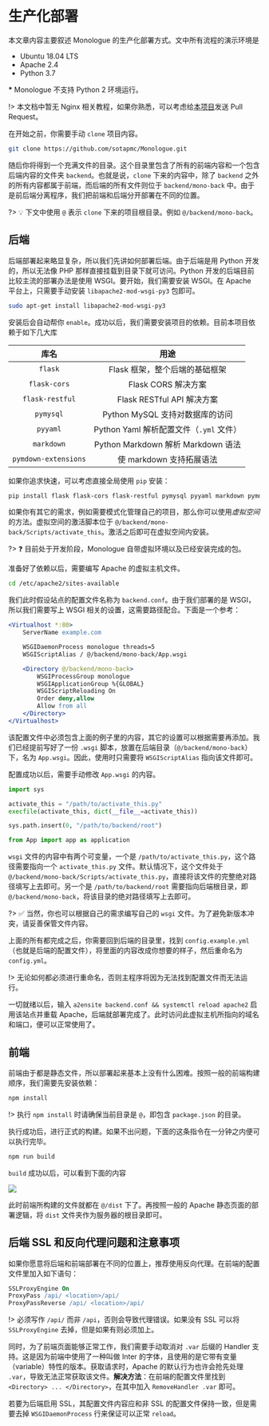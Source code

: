 # 生产化部署

本文章内容主要叙述 Monologue 的生产化部署方式。文中所有流程的演示环境是

- Ubuntu 18.04 LTS
- Apache 2.4
- Python 3.7

**\*** Monologue 不支持 Python 2 环境运行。

!> 本文档中暂无 Nginx 相关教程，如果你熟悉，可以考虑给[本项目](//github.com/sotapmc/Book)发送 Pull Request。

在开始之前，你需要手动 `clone` 项目内容。

```bash
git clone https://github.com/sotapmc/Monologue.git
```

随后你将得到一个充满文件的目录。这个目录里包含了所有的前端内容和一个包含后端内容的文件夹 `backend`。也就是说，`clone` 下来的内容中，除了 `backend` 之外的所有内容都属于前端，而后端的所有文件则位于 `backend/mono-back` 中。由于是前后端分离程序，我们把前端和后端分开部署在不同的位置。

?> 💡 下文中使用 `@` 表示 `clone` 下来的项目根目录。例如 `@/backend/mono-back`。

## 后端

后端部署起来略显复杂，所以我们先讲如何部署后端。由于后端是用 Python 开发的，所以无法像 PHP 那样直接挂载到目录下就可访问。Python 开发的后端目前比较主流的部署办法是使用 WSGI。要开始，我们需要安装 WSGI。在 Apache 平台上，只需要手动安装 `libapache2-mod-wsgi-py3` 包即可。

```bash
sudo apt-get install libapache2-mod-wsgi-py3
```

安装后会自动帮你 `enable`。成功以后，我们需要安装项目的依赖。目前本项目依赖于如下几大库

|库名|用途|
|:-:|:-:|
|`flask`|Flask 框架，整个后端的基础框架|
|`flask-cors`|Flask CORS 解决方案|
|`flask-restful`|Flask RESTful API 解决方案|
|`pymysql`|Python MySQL 支持对数据库的访问|
|`pyyaml`|Python Yaml 解析配置文件（`.yml` 文件）|
|`markdown`|Python Markdown 解析 Markdown 语法|
|`pymdown-extensions`|使 markdown 支持拓展语法|

如果你追求快速，可以考虑直接全局使用 `pip` 安装：

```bash
pip install flask flask-cors flask-restful pymysql pyyaml markdown pymdown-extensions
```

如果你有其它的需求，例如需要模式化管理自己的项目，那么你可以使用*虚拟空间*的方法。虚拟空间的激活脚本位于 `@/backend/mono-back/Scripts/activate_this`。激活之后即可在虚拟空间内安装。

?> ❓ 目前处于开发阶段，Monologue 自带虚拟环境以及已经安装完成的包。

准备好了依赖以后，需要编写 Apache 的虚拟主机文件。

```bash
cd /etc/apache2/sites-available
```

我们此时假设站点的配置文件名称为 `backend.conf`。由于我们部署的是 WSGI，所以我们需要写上 WSGI 相关的设置，这需要路径配合。下面是一个参考：

```apache
<Virtualhost *:80>
    ServerName example.com

    WSGIDaemonProcess monologue threads=5 
    WSGIScriptAlias / @/backend/mono-back/App.wsgi

    <Directory @/backend/mono-back>
        WSGIProcessGroup monologue
        WSGIApplicationGroup %{GLOBAL}
        WSGIScriptReloading On
        Order deny,allow
        Allow from all
    </Directory>
</Virtualhost>
```

该配置文件中必须包含上面的例子里的内容，其它的设置可以根据需要再添加。我们已经提前写好了一份 `.wsgi` 脚本，放置在后端目录（`@/backend/mono-back`）下，名为 `App.wsgi`。因此，使用时只需要将 `WSGIScriptAlias` 指向该文件即可。

配置成功以后，需要手动修改 `App.wsgi` 的内容。

```python
import sys

activate_this = "/path/to/activate_this.py"
execfile(activate_this, dict(__file__=activate_this))

sys.path.insert(0, "/path/to/backend/root")

from App import app as application
```

`wsgi` 文件的内容中有两个可变量，一个是 `/path/to/activate_this.py`，这个路径需要指向一个 `activate_this.py` 文件。默认情况下，这个文件处于 `@/backend/mono-back/Scripts/activate_this.py`，直接将该文件的完整绝对路径填写上去即可。另一个是 `/path/to/backend/root` 需要指向后端根目录，即 `@/backend/mono-back`，将该目录的绝对路径填写上去即可。

?> ✅ 当然，你也可以根据自己的需求编写自己的 `wsgi` 文件。为了避免新版本冲突，请妥善保管文件内容。

上面的所有都完成之后，你需要回到后端的目录里，找到 `config.example.yml`（也就是后端的配置文件），将里面的内容改成你想要的样子，然后重命名为 `config.yml`。

!> 无论如何都必须进行重命名，否则主程序将因为无法找到配置文件而无法运行。

一切就绪以后，输入 `a2ensite backend.conf && systemctl reload apache2` 启用该站点并重载 Apache，后端就部署完成了。此时访问此虚拟主机所指向的域名和端口，便可以正常使用了。

## 前端

前端由于都是静态文件，所以部署起来基本上没有什么困难。按照一般的前端构建顺序，我们需要先安装依赖：

```bash
npm install
```

!> 执行 `npm install` 时请确保当前目录是 `@`，即包含 `package.json` 的目录。

执行成功后，进行正式的构建。如果不出问题，下面的这条指令在一分钟之内便可以执行完毕。

```bash
npm run build
```

`build` 成功以后，可以看到下面的内容

![](https://i.loli.net/2020/04/25/7CHc5MhipU4zTFN.png)

此时前端所构建的文件就都在 `@/dist` 下了。再按照一般的 Apache 静态页面的部署逻辑，将 `dist` 文件夹作为服务器的根目录即可。

## 后端 SSL 和反向代理问题和注意事项

如果你愿意将后端和前端部署在不同的位置上，推荐使用反向代理。在前端的配置文件里加入如下语句：

```apache
SSLProxyEngine On
ProxyPass /api/ <location>/api/
ProxyPassReverse /api/ <location>/api/
```

!> 必须写作 `/api/` 而非 `/api`，否则会导致代理错误。如果没有 SSL 可以将 `SSLProxyEngine` 去掉，但是如果有则必须加上。

同时，为了前端页面能够正常工作，我们需要手动取消对 `.var` 后缀的 Handler 支持。这是因为前端中使用了一种叫做 Inter 的字体，且使用的是它带有变量（variable）特性的版本。获取请求时，Apache 的默认行为也许会抢先处理 `.var`，导致无法正常获取该文件。**解决方法**：在前端的配置文件里找到 `<Directory> ... </Directory>`，在其中加入 `RemoveHandler .var` 即可。

若要为后端启用 SSL，其配置文件内容应和非 SSL 的配置文件保持一致，但是需要去掉 `WSGIDaemonProcess` 行来保证可以正常 `reload`。


